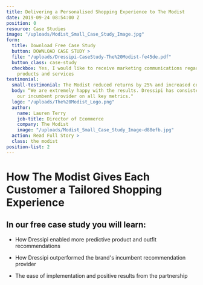 ```yaml
---
title: Delivering a Personalised Shopping Experience to The Modist
date: 2019-09-24 08:54:00 Z
position: 0
resource: Case Studies
image: "/uploads/Modist_Small_Case_Study_Image.jpg"
form:
  title: Download Free Case Study
  button: DOWNLOAD CASE STUDY >
  file: "/uploads/Dressipi-CaseStudy-The%20Modist-fe45de.pdf"
  button_class: case-study
  checkbox: Yes, I would like to receive marketing communications regarding Dressipi
    products and services
testimonial:
  small-testimonial: The Modist reduced returns by 25% and increased conversion by 11%
  body: “We are extremely happy with the results. Dressipi has consistently outperformed
    our incumbent provider on all key metrics."
  logo: "/uploads/The%20Modist_Logo.png"
  author:
    name: Lauren Terry
    job-title: Director of Ecommerce
    company: The Modist
    image: "/uploads/Modist_Small_Case_Study_Image-d88efb.jpg"
  action: Read Full Story >
  class: the modist
position-list: 2
---
```


# How The Modist Gives Each Customer a Tailored Shopping Experience

## In our free case study you will learn:

- How Dressipi enabled more predictive product and outfit recommendations

- How Dressipi outperformed the brand's incumbent recommendation provider

- The ease of implementation and positive results from the partnership